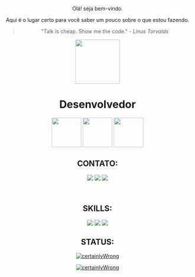 
<div align="center">

Olá! seja bem-vindo.
  
  Aqui é o lugar certo para você saber um pouco sobre o que estou fazendo.
  > "Talk is cheap. Show me the code." - *Linus Torvalds*

  <img src="https://forums-images.oneplus.net/data/webimg/2021/01-29/6014374e3a762.gif" width="120">
  
  <h1><b>Desenvolvedor</b></h1>

  <img src="https://media.giphy.com/media/H6PNB75ZvYUDZmREn3/giphy.gif" width="80">
  <img src="https://media.giphy.com/media/H6PNB75ZvYUDZmREn3/giphy.gif" width="80">
  <img src="https://media.giphy.com/media/H6PNB75ZvYUDZmREn3/giphy.gif" width="80">


  <br>
  
  ## CONTATO:
  <a href="https://t.me/adrianorsousa"><img src="https://img.shields.io/badge/Telegram-2CA5E0?style=for-the-badge&logo=telegram&logoColor=white" /></a>
  <a href="mailto:adriano42335@gmail.com"><img src="https://img.shields.io/badge/-Gmail-373B35?style=for-the-badge&labelColor=373B35&logo=gmail&logoColor=white"/></a>
  <a href="https://www.linkedin.com/in/adriano-r-de-sousa-34bb44212/"><img src="https://img.shields.io/badge/LinkedIn-0077B5?style=for-the-badge&logo=linkedin&logoColor=white" /></a>
  
  <br>

  ## SKILLS:

  <img src="https://img.shields.io/badge/Python-04C4D9?style=for-the-badge&logo=python&logoColor=white">
  <img src="https://img.shields.io/badge/Linux-F28D8D?style=for-the-badge&logo=linux&logoColor=white" />
  <img src="https://img.shields.io/badge/Git-F24B4B?style=for-the-badge&logo=git&logoColor=white" />

  <br>

  ## STATUS:

  [![certainlyWrong](https://github-readme-stats.vercel.app/api?username=certainlyWrong&theme=dark)](https://github.com/certainlyWrong/)
  
  [![certainlyWrong](https://github-readme-stats.vercel.app/api/top-langs/?username=certainlyWrong&hide=html&layout=compact&theme=dark)](https://github.com/certainlyWrong/)
</div>

